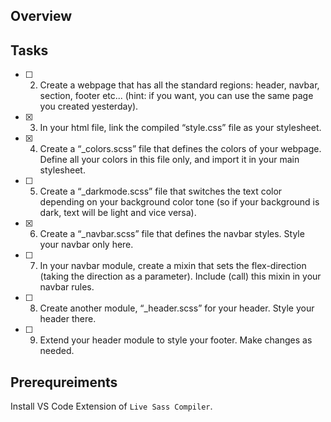 ## Overview

## Tasks

- [ ] 2. Create a webpage that has all the standard regions: header, navbar, section, footer etc... (hint: if you want, you can use the same page you created yesterday).
- [x] 3. In your html file, link the compiled “style.css” file as your stylesheet.
- [x] 4. Create a “\_colors.scss” file that defines the colors of your webpage. Define all your colors in this file only, and import it in your main stylesheet.
- [ ] 5. Create a “\_darkmode.scss” file that switches the text color depending on your background color tone (so if your background is dark, text will be light and vice versa).
- [x] 6. Create a “\_navbar.scss” file that defines the navbar styles. Style your navbar only here.
- [ ] 7. In your navbar module, create a mixin that sets the flex-direction (taking the direction as a parameter). Include (call) this mixin in your navbar rules.
- [ ] 8. Create another module, “\_header.scss” for your header. Style your header there.
- [ ] 9. Extend your header module to style your footer. Make changes as needed.

## Prerequreiments

Install VS Code Extension of `Live Sass Compiler`.
